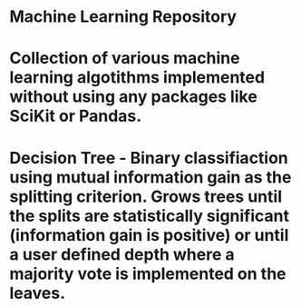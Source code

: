 # Machine Learning Repository
# Collection of various machine learning algotithms implemented without using any packages like SciKit or Pandas. 

# Decision Tree - Binary classifiaction using mutual information gain as the splitting criterion. Grows trees until the splits are      statistically significant (information gain is positive) or until a user defined depth where a majority vote is implemented on the leaves.  
